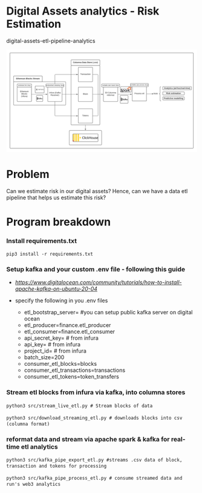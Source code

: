 # Digital Assets analytics - Risk Estimation
digital-assets-etl-pipeline-analytics


![img](misc/Flowcharts_wg.png)

# Problem

Can we estimate risk in our digital assets? Hence, can we have a data etl pipeline that helps us estimate this risk?

# Program breakdown

### Install requirements.txt

```
pip3 install -r requirements.txt
```

### Setup kafka and your custom .env file - following this guide

- *https://www.digitalocean.com/community/tutorials/how-to-install-apache-kafka-on-ubuntu-20-04*

- specify the following in you .env files
    - etl_bootstrap_server= #you can setup public kafka server on digital ocean
    - etl_producer=finance.etl_producer
    - etl_consumer=finance.etl_consumer
    - api_secret_key= # from infura
    - api_key= # from infura
    - project_id= # from infura
    - batch_size=200
    - consumer_etl_blocks=blocks
    - consumer_etl_transactions=transactions
    - consumer_etl_tokens=token_transfers


### Stream etl blocks from infura via kafka, into columna stores

```
python3 src/stream_live_etl.py # Stream blocks of data

python3 src/download_streaming_etl.py # downloads blocks into csv (columna format)

```

### reformat data and stream via apache spark & kafka for real-time etl analytics

```
python3 src/kafka_pipe_export_etl.py #streams .csv data of block, transaction and tokens for processing

python3 src/kafka_pipe_process_etl.py # consume streamed data and run's web3 analytics
```